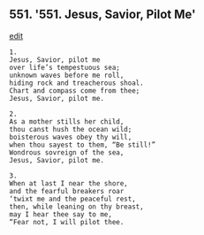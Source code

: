 
## 551.  '551. Jesus, Savior, Pilot Me'
[edit](https://docs.google.com/document/d/1fzoaCfrAr2Nkf%2DYYnyP_0fbVrGpqOtrv/edit?mode=html)






    1.
    Jesus, Savior, pilot me
    over life’s tempestuous sea;
    unknown waves before me roll,
    hiding rock and treacherous shoal.
    Chart and compass come from thee;
    Jesus, Savior, pilot me.

    2.
    As a mother stills her child,
    thou canst hush the ocean wild;
    boisterous waves obey thy will,
    when thou sayest to them, “Be still!”
    Wondrous sovreign of the sea,
    Jesus, Savior, pilot me.

    3.
    When at last I near the shore,
    and the fearful breakers roar
    ‘twixt me and the peaceful rest,
    then, while leaning on thy breast,
    may I hear thee say to me,
    “Fear not, I will pilot thee.
